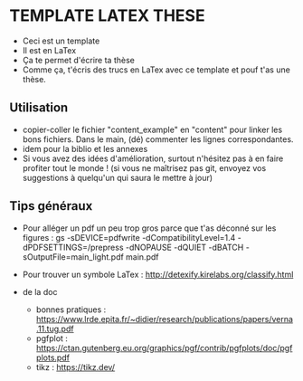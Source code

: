 TEMPLATE LATEX THESE
=====================

* Ceci est un template 
* Il est en LaTex
* Ça te permet d'écrire ta thèse 
* Comme ça, t'écris des trucs en LaTex avec ce template et pouf t'as une thèse. 



Utilisation 
-----------

* copier-coller le fichier "content_example" en "content" pour linker les bons fichiers. Dans le main, (dé) commenter les lignes correspondantes. 
* idem pour la biblio et les annexes 
* Si vous avez des idées d'amélioration, surtout n'hésitez pas à en faire profiter tout le monde ! (si vous ne maîtrisez pas git, envoyez vos suggestions à quelqu'un qui saura le mettre à jour)


Tips généraux 
--------------

* Pour alléger un pdf un peu trop gros parce que t'as déconné sur les figures : gs -sDEVICE=pdfwrite -dCompatibilityLevel=1.4 -dPDFSETTINGS=/prepress -dNOPAUSE -dQUIET -dBATCH -sOutputFile=main_light.pdf main.pdf

* Pour trouver un symbole LaTex : http://detexify.kirelabs.org/classify.html

* de la doc 
    * bonnes pratiques : https://www.lrde.epita.fr/~didier/research/publications/papers/verna.11.tug.pdf 
    * pgfplot : https://ctan.gutenberg.eu.org/graphics/pgf/contrib/pgfplots/doc/pgfplots.pdf
    * tikz : https://tikz.dev/


